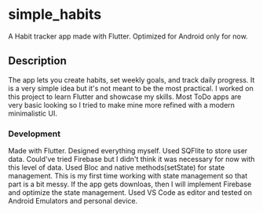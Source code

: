 # simple_habits

A Habit tracker app made with Flutter. Optimized for Android only for now.

## Description

The app lets you create habits, set weekly goals, and track daily progress. It is a very simple idea but it's not meant to
be the most practical. I worked on this project to learn Flutter and showcase my skills. Most ToDo apps are very basic looking so I tried to make
mine more refined with a modern minimalistic UI.

### Development

Made with Flutter. Designed everything myself. Used SQFlite to store user data. Could've tried Firebase but I didn't think it was necessary
for now with this level of data. Used Bloc and native methods(setState) for state management. This is my first time
working with state management so that part is a bit messy. If the app gets downloas, then I will implement Firebase and optimize the state management. Used VS Code as editor and tested on Android Emulators and personal device.